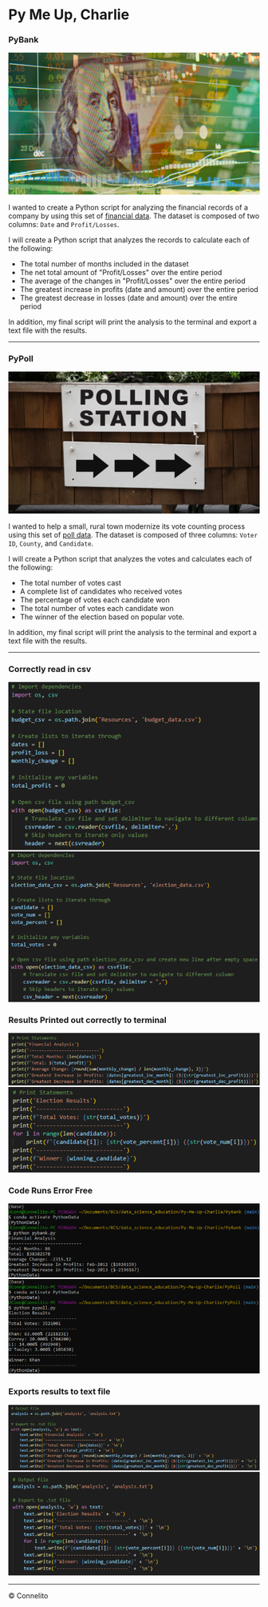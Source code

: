 # Py Me Up, Charlie

### PyBank

  ![Revenue](Images/revenue-per-lead.png)

I wanted to create a Python script for analyzing the financial records of a company by using this set of [financial data](PyBank/Resources/budget_data.csv). The dataset is composed of two columns: `Date` and `Profit/Losses`.

I will create a Python script that analyzes the records to calculate each of the following:
  * The total number of months included in the dataset
  * The net total amount of "Profit/Losses" over the entire period
  * The average of the changes in "Profit/Losses" over the entire period
  * The greatest increase in profits (date and amount) over the entire period
  * The greatest decrease in losses (date and amount) over the entire period

In addition, my final script will print the analysis to the terminal and export a text file with the results.

  - - -

### PyPoll

  ![Vote Counting](Images/Vote_counting.png)

I wanted to help a small, rural town modernize its vote counting process using this set of [poll data](PyPoll/Resources/election_data.csv). The dataset is composed of three columns: `Voter ID`, `County`, and `Candidate`. 

I will create a Python script that analyzes the votes and calculates each of the following:
  * The total number of votes cast
  * A complete list of candidates who received votes
  * The percentage of votes each candidate won
  * The total number of votes each candidate won
  * The winner of the election based on popular vote.

In addition, my final script will print the analysis to the terminal and export a text file with the results.

  - - -

### Correctly read in csv
  ![Read PyBank CSV](Images/pybank_read_csv.png)
  ![Read PyPoll CSV](Images/pypoll_read_csv.png)

### Results Printed out correctly to terminal
  ![PyBank Print](Images/pybank_print_statements.png)
  ![PyPoll Print](Images/pypoll_print_statements.png)

### Code Runs Error Free
  ![PyBank Script](Images/pybank_script.png)
  ![PyPoll Script](Images/pypoll_script.png)

### Exports results to text file
  ![PyBank Export Text](Images/pybank_export_text.png)
  ![PyPoll Export Text](Images/pypoll_export_text.png)

  - - -

© Connelito